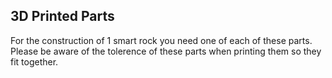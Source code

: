 ## 3D Printed Parts

For the construction of 1 smart rock you need one of each of these parts. Please be aware of the tolerence of these parts when printing them so they fit together.

